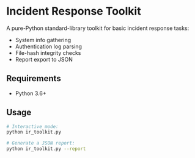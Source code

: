 # Incident Response Toolkit

A pure-Python standard-library toolkit for basic incident response tasks:
- System info gathering
- Authentication log parsing
- File-hash integrity checks
- Report export to JSON

## Requirements

- Python 3.6+

## Usage

```bash
# Interactive mode:
python ir_toolkit.py

# Generate a JSON report:
python ir_toolkit.py --report
